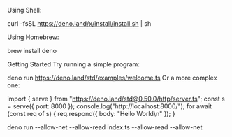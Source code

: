 Using Shell:

curl -fsSL https://deno.land/x/install/install.sh | sh

Using Homebrew:

brew install deno



Getting Started
Try running a simple program:

deno run https://deno.land/std/examples/welcome.ts
Or a more complex one:

import { serve } from "https://deno.land/std@0.50.0/http/server.ts";
const s = serve({ port: 8000 });
console.log("http://localhost:8000/");
for await (const req of s) {
  req.respond({ body: "Hello World\n" });
}

deno run --allow-net --allow-read index.ts
--allow-read --allow-net